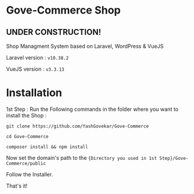 # Gove-Commerce Shop

## UNDER CONSTRUCTION!
Shop Managment System based on Laravel, WordPress &amp; VueJS

Laravel version : `v10.38.2`

VueJS version   : `v3.3.13`

# Installation

1st Step : Run the Following commands in the folder where you want to install the Shop :

`git clone https://github.com/YashGovekar/Gove-Commerce`

`cd Gove-Commerce`

`composer install && npm install`

Now set the domain's path to the `{Directory you used in 1st Step}/Gove-Commerce/public`

Follow the Installer.

That's it!


